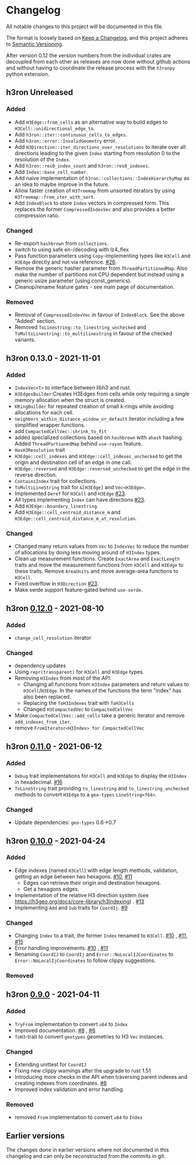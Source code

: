 # Changelog

All notable changes to this project will be documented in this file.

The format is loosely based on [Keep a Changelog](https://keepachangelog.com/en/1.0.0/), and this project adheres
to [Semantic Versioning](https://semver.org/spec/v2.0.0.html).

After version 0.12 the version numbers from the individual crates are decoupled from each other as releases are now
done without github actions and without having to coordinate the release process with the `h3ronpy`
python extension.

## h3ron Unreleased

### Added

- Add `H3Edge::from_cells` as an alternative way to build edges to `H3Cell::unidirectional_edge_to`.
- Add `h3ron::iter::continuous_cells_to_edges`.
- Add `h3ron::error::InvalidGeometry` error.
- Add `H3Direction::iter_directions_over_resolutions` to iterate over all directions leading to the given `Index`
  starting from resolution 0 to the resolution of the `Index`.
- Add `h3ron::res0_index_count` and `h3ron::res0_indexes`.
- Add `Index::base_cell_number`.
- Add naive implementation of `h3ron::collections::IndexHierarchyMap` as an idea to maybe improve in the future.
- Allow faster creation of `H3Treemap` from unsorted iterators by using `H3Treemap::from_iter_with_sort`.
- Add `IndexBlock` to store `Index` vectors in compressed form. This replaces the former `CompressedIndexVec` and also
  provides a better compression ratio.

### Changed

- Re-export `hashbrown` from `collections`.
- switch to using safe en-/decoding with lz4_flex
- Pass function parameters using `Copy`-implementing types like `H3Cell` and `H3Edge` 
  directly and not via reference. [#26](https://github.com/nmandery/h3ron/pull/26).
- Remove the generic hasher parameter from `ThreadPartitionedMap`. Also make the number of partitions not CPU dependent
  but instead using a generic usize parameter (using const_generics).
- Cleanup/rename feature gates - see main page of documentation.

### Removed

- Removal of `CompressedIndexVec` in favour of `IndexBlock`. See the above "Added" section.
- Removed `ToLinestring::to_linestring_unchecked` and `ToMultiLinestring::to_multilinestring` in favour of
  the checked variants.

## h3ron 0.13.0 - 2021-11-01

### Added
- `IndexVec<T>` to interface between libh3 and rust.
- `H3EdgesBuilder`:Creates H3Edges from cells while only requiring a single memory allocation when the struct is created.
- `KRingBuilder` for repeated creation of small k-rings while avoiding allocations for each cell.
- `neighbors_within_distance_window_or_default` iterator including a few simplified wrapper functions.
- add `CompactedCellVec::shrink_to_fit`
- added specialized collections based on `hashbrown` with `ahash` hashing. Added
  `ThreadPartionedMap` behind `use-rayon` feature.
- `HasH3Resolution` trait
- `H3Edge::cell_indexes` and `H3Edge::cell_indexes_unchecked` to get the origin and destination cell of an edge in one call.
- `H3Edge::reversed` and `H3Edge::reversed_unchecked` to get the edge in the reverse direction.
- `ContainsIndex` trait for collections.
- `ToMultiLineString` trait for `&[H3Edge]` and `Vec<H3Edge>`.
- Implemented `Deref` for `H3Cell` and `H3Edge` [#23](https://github.com/nmandery/h3ron/pull/23).
- All types implementing `Index` can have directions [#23](https://github.com/nmandery/h3ron/pull/23).
- Add `H3Edge::boundary_linestring`.
- Add `H3Edge::cell_centroid_distance_m` and  `H3Edge::cell_centroid_distance_m_at_resolution`.

### Changed
- Changed many return values from `Vec` to `IndexVec` to reduce the number of allocations by doing less moving around of `H3Index` types.
- Clean up measurement functions. Create `ExactArea` and `ExactLength` traits and move the measurement functions from `H3Cell` and `H3Edge`
  to these traits. Remove `AreaUnits` and move average-area functions to `H3Cell`.
- Fixed overflow in `H3Direction` [#23](https://github.com/nmandery/h3ron/pull/23).
- Make serde support feature-gated behind `use-serde`.


## h3ron [0.12.0] - 2021-08-10
### Added
- `change_cell_resolution` iterator

### Changed
- dependency updates
- Using `repr(transparent)` for `H3Cell` and `H3Edge` types.
- Removing `H3Index` from most of the API:
  - Changing all functions from `H3Index` parameters and return values to `H3Cell`/`H3Edge`. In the names of the functions the term "index" has also been replaced. 
  - Replacing the `ToH3Indexes` trait with `ToH3Cells`
  - Changed `H3CompactedVec` to `CompactedCellVec`
- Make `CompactedCellVec::add_cells` take a generic iterator and remove `add_indexes_from_iter`.
- remove `FromIterator<H3Index> for CompactedCellVec`

## h3ron [0.11.0] - 2021-06-12
### Added
- `Debug` trait implementations for `H3Cell` and `H3Edge` to display the `H3Index` in hexadecimal.
  [#16](https://github.com/nmandery/h3ron/pull/16)
- `ToLineString` trait providing `to_linestring` and `to_linestring_unchecked` methods to convert
  `H3Edge` to a `geo-types` `LineString<f64>`.
  
### Changed
- Update dependencies: `geo-types` 0.6->0.7


## h3ron [0.10.0] - 2021-04-24
### Added

- Edge indexes (named `H3Cell`) with edge length methods, validation, getting an edge between two
  hexagons. [#10](https://github.com/nmandery/h3ron/pull/10), [#11](https://github.com/nmandery/h3ron/pull/11)
    - Edges can retrieve their origin and destination hexagons.
    - Get a hexagons edges.
- Implementation of the relative H3 direction system (see https://h3geo.org/docs/core-library/h3Indexing)
  . [#13](https://github.com/nmandery/h3ron/pull/13)
- Implementing `Add` and `Sub` traits for `CoordIj`. [#9](https://github.com/nmandery/h3ron/issues/9)

### Changed
- Changing `Index` to a trait, the former `Index` renamed to `H3Cell`. [#10](https://github.com/nmandery/h3ron/pull/10)
  , [#11](https://github.com/nmandery/h3ron/pull/11), [#15](https://github.com/nmandery/h3ron/pull/15)
- Error handling improvements. [#10](https://github.com/nmandery/h3ron/pull/10)
  , [#11](https://github.com/nmandery/h3ron/pull/11)
- Renaming `CoordIJ` to `CoordIj` and `Error::NoLocalIJCoordinates` to `Error::NoLocalIjCoordinates` to follow clippy
  suggestions.

### Removed

## h3ron [0.9.0] - 2021-04-11
### Added

- `TryFrom` implementation to convert `u64` to `Index`
- Improved documentation. [#8](https://github.com/nmandery/h3ron/issues/8)
  , [#6](https://github.com/nmandery/h3ron/issues/6)
- `ToH3`-trait to convert `geotypes` geometries to H3 `Vec` instances.

### Changed
- Extending unittest for `CoordIJ`
- Fixing new clippy warnings after the upgrade to rust 1.51
- Introducing more checks in the API when traversing parent indexes and creating indexes from
  coordinates. [#8](https://github.com/nmandery/h3ron/issues/8)
- Improved index validation and error handling.

### Removed
- removed `From` implementation to convert `u64` to `Index`

## Earlier versions

The changes done in earlier versions where not documented in this changelog and can only be reconstructed from the
commits in git.

[0.12.0]: https://github.com/nmandery/h3ron/compare/v0.11.0...v0.12.0
[0.11.0]: https://github.com/nmandery/h3ron/compare/v0.10.0...v0.11.0
[0.10.0]: https://github.com/nmandery/h3ron/compare/v0.9.0...v0.10.0
[0.9.0]: https://github.com/nmandery/h3ron/compare/v0.8.1...v0.9.0
